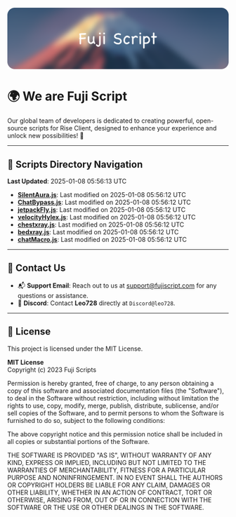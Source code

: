 ![Banner](.github/b.webp)

# 🌍 **We are Fuji Script**

Our global team of developers is dedicated to creating powerful, open-source scripts for Rise Client, designed to enhance your experience and unlock new possibilities! 🌟

---
<!-- SCRIPTS_NAVIGATION_START -->
## 📂 **Scripts Directory Navigation**

**Last Updated**: 2025-01-08 05:56:13 UTC

- **[SilentAura.js](scripts/SilentAura.js)**: Last modified on 2025-01-08 05:56:12 UTC
- **[ChatBypass.js](scripts/ChatBypass.js)**: Last modified on 2025-01-08 05:56:12 UTC
- **[jetpackFly.js](scripts/jetpackFly.js)**: Last modified on 2025-01-08 05:56:12 UTC
- **[velocityHylex.js](scripts/velocityHylex.js)**: Last modified on 2025-01-08 05:56:12 UTC
- **[chestxray.js](scripts/chestxray.js)**: Last modified on 2025-01-08 05:56:12 UTC
- **[bedxray.js](scripts/bedxray.js)**: Last modified on 2025-01-08 05:56:12 UTC
- **[chatMacro.js](scripts/chatMacro.js)**: Last modified on 2025-01-08 05:56:12 UTC

<!-- SCRIPTS_NAVIGATION_END -->

---

## 💬 **Contact Us**  
- 📬 **Support Email**: Reach out to us at [support@fujiscript.com](mailto:support@fujiscript.com) for any questions or assistance.  
- 💬 **Discord**: Contact **Leo728** directly at `Discord@leo728`.

---

## 📜 **License**

This project is licensed under the MIT License.  

**MIT License**  
Copyright (c) 2023 Fuji Scripts  

Permission is hereby granted, free of charge, to any person obtaining a copy of this software and associated documentation files (the "Software"), to deal in the Software without restriction, including without limitation the rights to use, copy, modify, merge, publish, distribute, sublicense, and/or sell copies of the Software, and to permit persons to whom the Software is furnished to do so, subject to the following conditions:  

The above copyright notice and this permission notice shall be included in all copies or substantial portions of the Software.  

THE SOFTWARE IS PROVIDED "AS IS", WITHOUT WARRANTY OF ANY KIND, EXPRESS OR IMPLIED, INCLUDING BUT NOT LIMITED TO THE WARRANTIES OF MERCHANTABILITY, FITNESS FOR A PARTICULAR PURPOSE AND NONINFRINGEMENT. IN NO EVENT SHALL THE AUTHORS OR COPYRIGHT HOLDERS BE LIABLE FOR ANY CLAIM, DAMAGES OR OTHER LIABILITY, WHETHER IN AN ACTION OF CONTRACT, TORT OR OTHERWISE, ARISING FROM, OUT OF OR IN CONNECTION WITH THE SOFTWARE OR THE USE OR OTHER DEALINGS IN THE SOFTWARE.  
